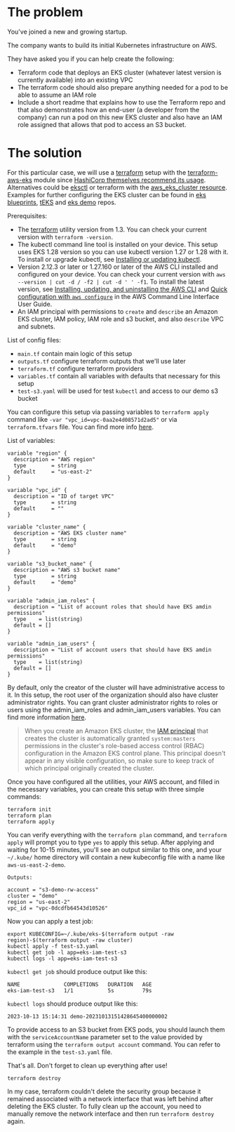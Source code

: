 # The problem

You've joined a new and growing startup.

The company wants to build its initial Kubernetes infrastructure on AWS.

They have asked you if you can help create the following:
- Terraform code that deploys an EKS cluster (whatever latest version is currently available) into an existing VPC
- The terraform code should also prepare anything needed for a pod to be able to assume an IAM role
- Include a short readme that explains how to use the Terraform repo and that also demonstrates how an end-user (a developer from the company) can run a pod on this new EKS cluster and also have an IAM role assigned that allows that pod to access an S3 bucket.

# The solution

For this particular case, we will use a [terraform](https://www.terraform.io/) setup with the [terraform-aws-eks](https://github.com/terraform-aws-modules/terraform-aws-eks) module since [HashiCorp themselves recommend its usage](https://developer.hashicorp.com/terraform/tutorials/kubernetes/eks). Alternatives could be [eksctl](https://eksctl.io/#) or terraform with the [aws_eks_cluster resource](https://registry.terraform.io/providers/hashicorp/aws/latest/docs/resources/eks_cluster). Examples for further configuring the EKS cluster can be found in [eks blueprints](https://github.com/aws-ia/terraform-aws-eks-blueprints/tree/main), [tEKS](https://github.com/particuleio/teks) and [eks demo](https://github.com/awslabs/eksdemo) repos.

Prerequisites:
- The [terraform](https://developer.hashicorp.com/terraform/downloads?product_intent=terraform) utility version from 1.3. You can check your current version with `terraform -version`.
- The kubectl command line tool is installed on your device. This setup uses EKS 1.28 version so you can use kubectl version 1.27 or 1.28 with it. To install or upgrade kubectl, see [Installing or updating kubectl](https://docs.aws.amazon.com/eks/latest/userguide/install-kubectl.html).
- Version 2.12.3 or later or 1.27.160 or later of the AWS CLI installed and configured on your device. You can check your current version with `aws --version | cut -d / -f2 | cut -d ' ' -f1`. To install the latest version, see [Installing, updating, and uninstalling the AWS CLI](https://docs.aws.amazon.com/cli/latest/userguide/cli-chap-install.html) and [Quick configuration with `aws configure`](https://docs.aws.amazon.com/cli/latest/userguide/cli-configure-quickstart.html#cli-configure-quickstart-config) in the AWS Command Line Interface User Guide.
- An IAM principal with permissions to `create` and `describe` an Amazon EKS cluster, IAM policy, IAM role and s3 bucket, and also `describe` VPC and subnets.

List of config files:
- `main.tf` contain main logic of this setup
- `outputs.tf` configure terraform outputs that we'll use later
- `terraform.tf` configure terraform providers
- `variables.tf` contain all variables with defaults that necessary for this setup
- `test-s3.yaml` will be used for test `kubectl` and access to our demo s3 bucket

You can configure this setup via passing variables to `terraform apply` command like `-var "vpc_id=vpc-0aa2e4d08571d2ad5"` or via `terraform.tfvars` file. You can find more info [here](https://developer.hashicorp.com/terraform/language/values/variables#variable-definition-precedence).

List of variables:
```
variable "region" {
  description = "AWS region"
  type        = string
  default     = "us-east-2"
}

variable "vpc_id" {
  description = "ID of target VPC"
  type        = string
  default     = ""
}

variable "cluster_name" {
  description = "AWS EKS cluster name"
  type        = string
  default     = "demo"
}

variable "s3_bucket_name" {
  description = "AWS s3 bucket name"
  type        = string
  default     = "demo"
}

variable "admin_iam_roles" {
  description = "List of account roles that should have EKS amdin permissions"
  type    = list(string)
  default = []
}

variable "admin_iam_users" {
  description = "List of account users that should have EKS amdin permissions"
  type    = list(string)
  default = []
}
```

By default, only the creator of the cluster will have administrative access to it. In this setup, the root user of the organization should also have cluster administrator rights. You can grant cluster administrator rights to roles or users using the admin_iam_roles and admin_iam_users variables. You can find more information [here](https://docs.aws.amazon.com/eks/latest/userguide/add-user-role.html).

> When you create an Amazon EKS cluster, the [IAM principal](https://docs.aws.amazon.com/IAM/latest/UserGuide/id_roles_terms-and-concepts.html) that creates the cluster is automatically granted `system:masters` permissions in the cluster's role-based access control (RBAC) configuration in the Amazon EKS control plane. This principal doesn't appear in any visible configuration, so make sure to keep track of which principal originally created the cluster.


Once you have configured all the utilities, your AWS account, and filled in the necessary variables, you can create this setup with three simple commands:
```
terraform init
terraform plan
terraform apply
```

You can verify everything with the `terraform plan` command, and `terraform apply` will prompt you to type `yes` to apply this setup. After applying and waiting for 10-15 minutes, you'll see an output similar to this one, and your `~/.kube/` home directory will contain a new kubeconfig file with a name like `aws-us-east-2-demo`.
```
Outputs:

account = "s3-demo-rw-access"
cluster = "demo"
region = "us-east-2"
vpc_id = "vpc-0dcdfb64543d10526"

```

Now you can apply a test job:
```
export KUBECONFIG=~/.kube/eks-$(terraform output -raw region)-$(terraform output -raw cluster)
kubectl apply -f test-s3.yaml
kubectl get job -l app=eks-iam-test-s3
kubectl logs -l app=eks-iam-test-s3
```

`kubectl get job` should produce output like this:
```
NAME              COMPLETIONS   DURATION   AGE
eks-iam-test-s3   1/1           5s         79s
```

`kubectl logs` should produce output like this:
```
2023-10-13 15:14:31 demo-20231013151428645400000002
```

To provide access to an S3 bucket from EKS pods, you should launch them with the `serviceAccountName` parameter set to the value provided by terraform using the `terraform output account` command. You can refer to the example in the `test-s3.yaml` file.

That's all. Don't forget to clean up everything after use!
```
terraform destroy
```

In my case, terraform couldn't delete the security group because it remained associated with a network interface that was left behind after deleting the EKS cluster. To fully clean up the account, you need to manually remove the network interface and then run `terraform destroy` again.
